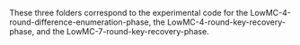These three folders correspond to the experimental code for the LowMC-4-round-difference-enumeration-phase, the LowMC-4-round-key-recovery-phase, and the LowMC-7-round-key-recovery-phase.
